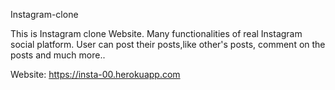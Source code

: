 Instagram-clone

This is Instagram clone Website. 
Many functionalities of real Instagram social platform.
User can post their posts,like other's posts, comment on the posts and much more..



Website: https://insta-00.herokuapp.com



